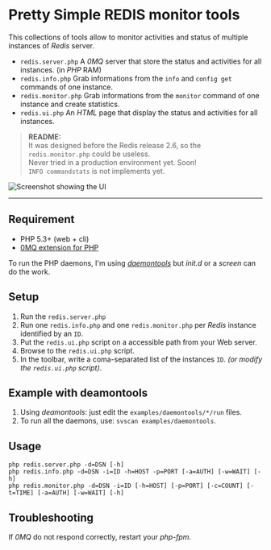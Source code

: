 Pretty Simple REDIS monitor tools
=================================

This collections of tools allow to monitor activities and status of multiple instances of *Redis* server.

- `redis.server.php` A *0MQ* server that store the status and activities for all instances. (in *PHP* RAM)
- `redis.info.php` Grab informations from the `info` and `config get` commands of one instance.
- `redis.monitor.php` Grab informations from the `monitor` command of one instance and create statistics.
- `redis.ui.php` An *HTML* page that display the status and activities for all instances.

> **README:**<br>
> It was designed before the Redis release 2.6, so the `redis.monitor.php` could be useless.<br>
> Never tried in a production environment yet. Soon!<br>
> `INFO commandstats` is not implements yet.

![Screenshot showing the UI](http://prettysimple.github.com/redis-monitor/screenshot.png)

----

Requirement
-----------

- PHP 5.3+ (web + cli)
- [0MQ extension for PHP](https://github.com/mkoppanen/php-zmq)

To run the PHP daemons, I'm using [*daemontools*](http://cr.yp.to/daemontools.html) but *init.d* or a *screen* can do the work.

Setup
-----

1. Run the `redis.server.php`
2. Run one `redis.info.php` and one `redis.monitor.php` per *Redis* instance identified by an `ID`.
3. Put the `redis.ui.php` script on a accessible path from your Web server.
4. Browse to the `redis.ui.php` script.
5. In the toolbar, write a coma-separated list of the instances `ID`. *(or modify the `redis.ui.php` script)*.

Example with deamontools
------------------------

1. Using *deamontools*: just edit the `examples/daemontools/*/run` files.
2. To run all the daemons, use: `svscan examples/daemontools`.

Usage
-----

    php redis.server.php -d=DSN [-h]
    php redis.info.php -d=DSN -i=ID -h=HOST -p=PORT [-a=AUTH] [-w=WAIT] [-h]
    php redis.monitor.php -d=DSN -i=ID [-h=HOST] [-p=PORT] [-c=COUNT] [-t=TIME] [-a=AUTH] [-w=WAIT] [-h]

Troubleshooting
---------------

If *0MQ* do not respond correctly, restart your *php-fpm*.



